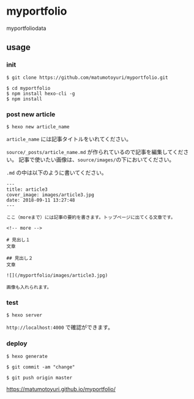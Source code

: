 # myportfolio
myportfoliodata

## usage

### init

```
$ git clone https://github.com/matumotoyuri/myportfolio.git
```

```
$ cd myportfolio
$ npm install hexo-cli -g
$ npm install
```

### post new article

```
$ hexo new article_name
```

`article_name` には記事タイトルをいれてください。

`source/_posts/article_name.md` が作られているので記事を編集してください。
記事で使いたい画像は、`source/images/`の下においてください。

`.md` の中は以下のように書いてください。

```
---
title: article3
cover_image: images/article3.jpg
date: 2018-09-11 13:27:48
---

ここ（moreまで）には記事の要約を書きます。トップページに出てくる文章です。

<!-- more --> 

# 見出し１
文章

## 見出し２
文章

![](/myportfolio/images/article3.jpg)

画像も入れられます。
```

### test

```
$ hexo server
```

`http://localhost:4000` で確認ができます。

### deploy

```
$ hexo generate
```

```
$ git commit -am "change"
```

```
$ git push origin master
```

https://matumotoyuri.github.io/myportfolio/

